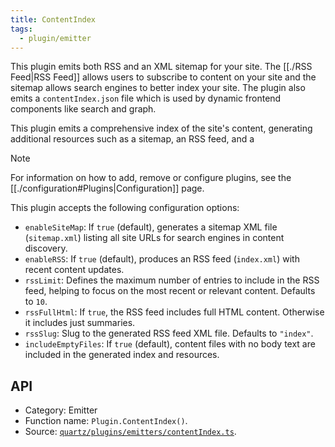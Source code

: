 ```yaml
---
title: ContentIndex
tags:
  - plugin/emitter
---
```


This plugin emits both RSS and an XML sitemap for your site. The [[./RSS Feed|RSS Feed]] allows users to subscribe to content on your site and the sitemap allows search engines to better index your site. The plugin also emits a `contentIndex.json` file which is used by dynamic frontend components like search and graph.

This plugin emits a comprehensive index of the site's content, generating additional resources such as a sitemap, an RSS feed, and a

> [!note]
> For information on how to add, remove or configure plugins, see the [[./configuration#Plugins|Configuration]] page.

This plugin accepts the following configuration options:

- `enableSiteMap`: If `true` (default), generates a sitemap XML file (`sitemap.xml`) listing all site URLs for search engines in content discovery.
- `enableRSS`: If `true` (default), produces an RSS feed (`index.xml`) with recent content updates.
- `rssLimit`: Defines the maximum number of entries to include in the RSS feed, helping to focus on the most recent or relevant content. Defaults to `10`.
- `rssFullHtml`: If `true`, the RSS feed includes full HTML content. Otherwise it includes just summaries.
- `rssSlug`: Slug to the generated RSS feed XML file. Defaults to `"index"`.
- `includeEmptyFiles`: If `true` (default), content files with no body text are included in the generated index and resources.

## API

- Category: Emitter
- Function name: `Plugin.ContentIndex()`.
- Source: [`quartz/plugins/emitters/contentIndex.ts`](https://github.com/jackyzha0/quartz/blob/v4/quartz/plugins/emitters/contentIndex.ts).
